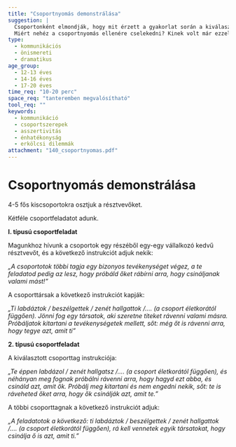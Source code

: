 ```yaml
---
title: "Csoportnyomás demonstrálása"
suggestion: | 
  Csoportonként elmondják, hogy mit érzett a gyakorlat során a kiválasztott csoporttag, és mit éreztek a többiek. Melyik feladat volt a nehezebb, miért? 
  Miért nehéz a csoportnyomás ellenére cselekedni? Kinek volt már ezzel kapcsolatos élménye? Milyen képességek szükségesek ahhoz, hogy valami szembe merjen helyezkedni a csoport, illetve a csoport normáival, véleményével? Idézzenek fel ilyen eseteket!
type:
  - kommunikációs
  - önismereti
  - dramatikus
age_group:
  - 12-13 éves
  - 14-16 éves
  - 17-20 éves
time_req: "10-20 perc"
space_req: "tanteremben megvalósítható"
tool_req: ""
keywords: 
  - kommunikáció
  - csoportszerepek
  - asszertivitás
  - énhatékonyság
  - erkölcsi dilemmák
attachment: "140_csoportnyomas.pdf"
---
```


# Csoportnyomás demonstrálása

4-5 fős kiscsoportokra osztjuk a résztvevőket.

Kétféle csoportfeladatot adunk.

 **I. típusú csoportfeladat**

Magunkhoz hívunk a csoportok egy részéből egy-egy vállalkozó kedvű résztvevőt, és a következő instrukciót adjuk nekik:

 _„A csoportotok többi tagja egy bizonyos tevékenységet végez, a te feladatod pedig az lesz, hogy próbáld őket rábírni arra, hogy csináljanak valami mást!”_

A csoporttársak a következő instrukciót kapják:

 _„Ti labdáztok / beszélgettek / zenét hallgattok /…. (a csoport életkorától függően). Jönni fog egy társatok, aki szeretne titeket rávenni valami másra. Próbáljatok kitartani a tevékenységetek mellett, sőt: még őt is rávenni arra, hogy tegye azt, amit ti”_

 **2\. típusú csoportfeladat**

A kiválasztott csoporttag instrukciója:

 _„Te éppen labdázol / zenét hallgatsz /…. (a csoport életkorától függően), és néhányan meg fognak próbálni rávenni arra, hogy hagyd ezt abba, és csináld azt, amit ők. Próbálj meg kitartani és nem engedni nekik, sőt: te is ráveheted őket arra, hogy ők csinálják azt, amit te.”_

A többi csoporttagnak a következő instrukciót adjuk:

 _„A feladatotok a következő: ti labdáztok / beszélgettek / zenét hallgattok /…. (a csoport életkorától függően), rá kell vennetek egyik társatokat, hogy csinálja ő is azt, amit ti.”_
  
  
